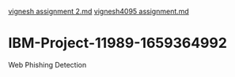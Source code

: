 [vignesh assignment 2.md](https://github.com/IBM-EPBL/IBM-Project-11989-1659364992/files/9748141/vignesh.assignment.2.md)
[vignesh4095 assignment.md](https://github.com/IBM-EPBL/IBM-Project-11989-1659364992/files/9747386/vignesh4095.assignment.md)
# IBM-Project-11989-1659364992
Web Phishing Detection
